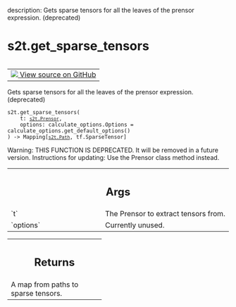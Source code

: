 description: Gets sparse tensors for all the leaves of the prensor expression. (deprecated)

<div itemscope itemtype="http://developers.google.com/ReferenceObject">
<meta itemprop="name" content="s2t.get_sparse_tensors" />
<meta itemprop="path" content="Stable" />
</div>

# s2t.get_sparse_tensors

<!-- Insert buttons and diff -->

<table class="tfo-notebook-buttons tfo-api nocontent" align="left">
<td>
  <a target="_blank" href="https://github.com/google/struct2tensor/blob/master/struct2tensor/prensor_util.py#L55-L70">
    <img src="https://www.tensorflow.org/images/GitHub-Mark-32px.png" />
    View source on GitHub
  </a>
</td>
</table>



Gets sparse tensors for all the leaves of the prensor expression. (deprecated)

<pre class="devsite-click-to-copy prettyprint lang-py tfo-signature-link">
<code>s2t.get_sparse_tensors(
    t: <a href="../s2t/Prensor.md"><code>s2t.Prensor</code></a>,
    options: calculate_options.Options = calculate_options.get_default_options()
) -> Mapping[<a href="../s2t/Path.md"><code>s2t.Path</code></a>, tf.SparseTensor]
</code></pre>



<!-- Placeholder for "Used in" -->

Warning: THIS FUNCTION IS DEPRECATED. It will be removed in a future version.
Instructions for updating:
Use the Prensor class method instead.

<!-- Tabular view -->
 <table class="responsive fixed orange">
<colgroup><col width="214px"><col></colgroup>
<tr><th colspan="2"><h2 class="add-link">Args</h2></th></tr>

<tr>
<td>
`t`
</td>
<td>
The Prensor to extract tensors from.
</td>
</tr><tr>
<td>
`options`
</td>
<td>
Currently unused.
</td>
</tr>
</table>



<!-- Tabular view -->
 <table class="responsive fixed orange">
<colgroup><col width="214px"><col></colgroup>
<tr><th colspan="2"><h2 class="add-link">Returns</h2></th></tr>
<tr class="alt">
<td colspan="2">
A map from paths to sparse tensors.
</td>
</tr>

</table>
